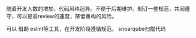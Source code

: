 随着开发人数的增加，代码风格迥异。不便于后期维护。制订一套规范，共同遵守，可以提高review的速度，降低重构的风险。

可以 借助 eslint等工具，在开发阶段遵循规范。  snoarqube扫描代码